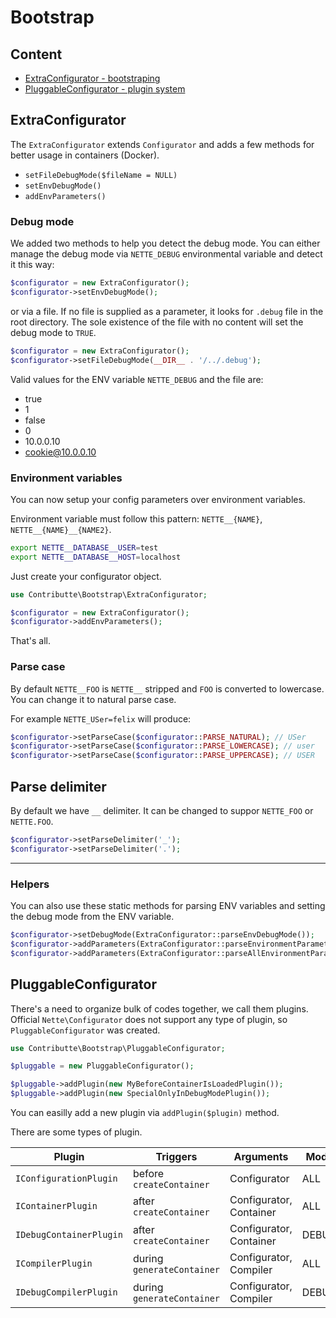 # Bootstrap

## Content

- [ExtraConfigurator - bootstraping](#extraconfigurator)
- [PluggableConfigurator - plugin system](#pluggableconfigurator)

## ExtraConfigurator

The `ExtraConfigurator` extends `Configurator` and adds a few methods for better usage in containers (Docker).

- `setFileDebugMode($fileName = NULL)`
- `setEnvDebugMode()`
- `addEnvParameters()`

### Debug mode

We added two methods to help you detect the debug mode. You can either manage the debug mode via `NETTE_DEBUG` environmental variable and detect it this way:

```php
$configurator = new ExtraConfigurator();
$configurator->setEnvDebugMode();
```

or via a file. If no file is supplied as a parameter, it looks for `.debug` file in the root directory. The sole existence of the file with no content will set the debug mode to `TRUE`.

```php
$configurator = new ExtraConfigurator();
$configurator->setFileDebugMode(__DIR__ . '/../.debug');
```

Valid values for the ENV variable `NETTE_DEBUG` and the file are:

- true
- 1
- false
- 0
- 10.0.0.10
- cookie@10.0.0.10

### Environment variables

You can now setup your config parameters over environment variables.

Environment variable must follow this pattern: `NETTE__{NAME}`, `NETTE__{NAME}__{NAME2}`.

```bash
export NETTE__DATABASE__USER=test
export NETTE__DATABASE__HOST=localhost
```

Just create your configurator object.

```php
use Contributte\Bootstrap\ExtraConfigurator;

$configurator = new ExtraConfigurator();
$configurator->addEnvParameters();
```

That's all.

### Parse case

By default `NETTE__FOO` is `NETTE__` stripped and `FOO` is converted to lowercase. You can change it to
natural parse case.

For example `NETTE_USer=felix` will produce:

```php
$configurator->setParseCase($configurator::PARSE_NATURAL); // USer
$configurator->setParseCase($configurator::PARSE_LOWERCASE); // user
$configurator->setParseCase($configurator::PARSE_UPPERCASE); // USER
```

## Parse delimiter

By default we have `__` delimiter. It can be changed to suppor `NETTE_FOO` or `NETTE.FOO`.

```php
$configurator->setParseDelimiter('_');
$configurator->setParseDelimiter('.');
```

-----

### Helpers

You can also use these static methods for parsing ENV variables and setting the debug mode from the ENV variable.

```php
$configurator->setDebugMode(ExtraConfigurator::parseEnvDebugMode());
$configurator->addParameters(ExtraConfigurator::parseEnvironmentParameters());
$configurator->addParameters(ExtraConfigurator::parseAllEnvironmentParameters());
```

## PluggableConfigurator

There's a need to organize bulk of codes together, we call them plugins. Official `Nette\Configurator` does not support
any type of plugin, so `PluggableConfigurator` was created.

```php
use Contributte\Bootstrap\PluggableConfigurator;

$pluggable = new PluggableConfigurator();

$pluggable->addPlugin(new MyBeforeContainerIsLoadedPlugin());
$pluggable->addPlugin(new SpecialOnlyInDebugModePlugin());
```

You can easilly add a new plugin via `addPlugin($plugin)` method.

There are some types of plugin.

| Plugin                  | Triggers                   | Arguments               | Mode  |
|-------------------------|----------------------------|-------------------------|-------|
| `IConfigurationPlugin`  | before `createContainer`   | Configurator            | ALL   |
| `IContainerPlugin`      | after `createContainer`    | Configurator, Container | ALL   |
| `IDebugContainerPlugin` | after `createContainer`    | Configurator, Container | DEBUG |
| `ICompilerPlugin`       | during `generateContainer` | Configurator, Compiler  | ALL   |
| `IDebugCompilerPlugin`  | during `generateContainer` | Configurator, Compiler  | DEBUG |
